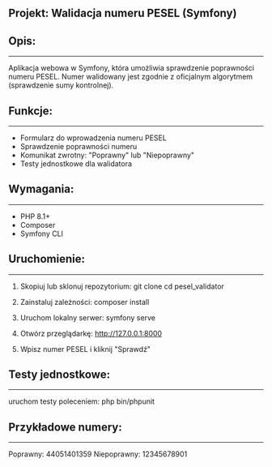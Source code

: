 ## Projekt: Walidacja numeru PESEL (Symfony)

## Opis:
--------
Aplikacja webowa w Symfony, która umożliwia sprawdzenie poprawności numeru PESEL.
Numer walidowany jest zgodnie z oficjalnym algorytmem (sprawdzenie sumy kontrolnej).

## Funkcje:
--------
- Formularz do wprowadzenia numeru PESEL
- Sprawdzenie poprawności numeru
- Komunikat zwrotny: "Poprawny" lub "Niepoprawny"
- Testy jednostkowe dla walidatora

## Wymagania:
-----------
- PHP 8.1+
- Composer
- Symfony CLI

## Uruchomienie:
--------------
1. Skopiuj lub sklonuj repozytorium:
   git clone <adres-repozytorium>
   cd pesel_validator

2. Zainstaluj zależności:
   composer install

3. Uruchom lokalny serwer:
   symfony serve

4. Otwórz przeglądarkę:
   http://127.0.0.1:8000

5. Wpisz numer PESEL i kliknij "Sprawdź"

## Testy jednostkowe:
-------------------
uruchom testy poleceniem:
   php bin/phpunit

## Przykładowe numery:
------------------------
Poprawny:    44051401359
Niepoprawny: 12345678901


